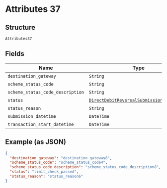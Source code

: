 
# Attributes 37

## Structure

`Attributes37`

## Fields

| Name | Type | Tags | Description |
|  --- | --- | --- | --- |
| `destination_gateway` | `String` | Optional | - |
| `scheme_status_code` | `String` | Optional | - |
| `scheme_status_code_description` | `String` | Optional | - |
| `status` | [`DirectDebitReversalSubmissionStatusEnum`](../../doc/models/direct-debit-reversal-submission-status-enum.md) | Optional | - |
| `status_reason` | `String` | Optional | - |
| `submission_datetime` | `DateTime` | Optional | - |
| `transaction_start_datetime` | `DateTime` | Optional | - |

## Example (as JSON)

```json
{
  "destination_gateway": "destination_gateway8",
  "scheme_status_code": "scheme_status_code4",
  "scheme_status_code_description": "scheme_status_code_description8",
  "status": "limit_check_passed",
  "status_reason": "status_reason6"
}
```

